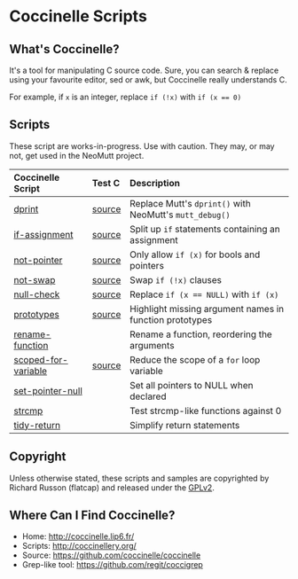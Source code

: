 # Coccinelle Scripts

## What's Coccinelle?

It's a tool for manipulating C source code.  Sure, you can search & replace
using your favourite editor, sed or awk, but Coccinelle really understands C.

For example, if `x` is an integer, replace `if (!x)` with `if (x == 0)`

## Scripts

These script are works-in-progress.  Use with caution.
They may, or may not, get used in the NeoMutt project.

| Coccinelle Script                                | Test C                          | Description                                             |
| :----------------------------------------------- | :------------------------------ | :------------------------------------------------------ |
| [dprint](dprint.cocci)                           | [source](dprint.c)              | Replace Mutt's `dprint()` with NeoMutt's `mutt_debug()` |
| [if-assignment](if-assignment.cocci)             | [source](if-assignment.c)       | Split up `if` statements containing an assignment       |
| [not-pointer](not-pointer.cocci)                 | [source](not-pointer.c)         | Only allow `if (x)` for bools and pointers              |
| [not-swap](not-swap.cocci)                       | [source](not-swap.c)            | Swap `if (!x)` clauses                                  |
| [null-check](null-check.cocci)                   | [source](null-check.c)          | Replace `if (x == NULL)` with `if (x)`                  |
| [prototypes](prototypes.cocci)                   | [source](prototypes.c)          | Highlight missing argument names in function prototypes |
| [rename-function](rename-function.cocci)         |                                 | Rename a function, reordering the arguments             |
| [scoped-for-variable](scoped-for-variable.cocci) | [source](scoped-for-variable.c) | Reduce the scope of a `for` loop variable               |
| [set-pointer-null](set-pointer-null.cocci)       |                                 | Set all pointers to NULL when declared                  |
| [strcmp](strcmp.cocci)                           |                                 | Test strcmp-like functions against 0                    |
| [tidy-return](tidy-return.cocci)                 |                                 | Simplify return statements                              |

## Copyright

Unless otherwise stated, these scripts and samples are copyrighted by Richard
Russon (flatcap) and released under the [GPLv2](LICENSE.md).

## Where Can I Find Coccinelle?

- Home: http://coccinelle.lip6.fr/
- Scripts: http://coccinellery.org/
- Source: https://github.com/coccinelle/coccinelle
- Grep-like tool: https://github.com/regit/coccigrep

